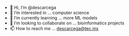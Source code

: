 - 👋 Hi, I’m @descarcega
- 👀 I’m interested in ... computer science
- 🌱 I’m currently learning ... more ML models
- 💞️ I’m looking to collaborate on ... bioinformatics projects
- 📫 How to reach me ... descarcega@tec.mx

<!---
descarcega/descarcega is a ✨ special ✨ repository because its `README.md` (this file) appears on your GitHub profile.
You can click the Preview link to take a look at your changes.
--->
